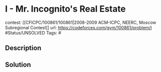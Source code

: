# I - Mr. Incognito's Real Estate

contest: [[CFICPC/100861/100861|2008-2009 ACM-ICPC, NEERC, Moscow Subregional Contest]]
url: https://codeforces.com/gym/100861/problem/I
#Status/UNSOLVED
Tags: #

## Description

## Solution

